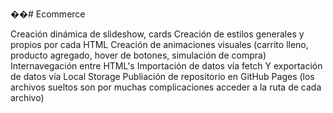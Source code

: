 ��#   E c o m m e r c e 

Creación dinámica de slideshow, cards
Creación de estilos generales y propios por cada HTML
Creación de animaciones visuales (carrito lleno, producto agregado, hover de botones, simulación de compra)
Internavegación entre HTML's
Importación de datos vía fetch
Y exportación de datos vía Local Storage
Publiación de repositorio en GitHub Pages (los archivos sueltos son por muchas complicaciones acceder a la ruta de cada archivo)
